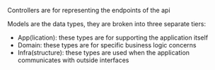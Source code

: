 Controllers are for representing the endpoints of the api

Models are the data types, they are broken into three separate tiers:

- App(lication): these types are for supporting the application itself 
- Domain: these types are for specific business logic concerns 
- Infra(structure): these types are used when the application communicates with outside interfaces